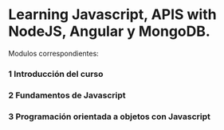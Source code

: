 # Learning Javascript, APIS with NodeJS, Angular y MongoDB.

Modulos correspondientes:
### 1 Introducción del curso  
### 2 Fundamentos de Javascript  
### 3 Programación orientada a objetos con Javascript  